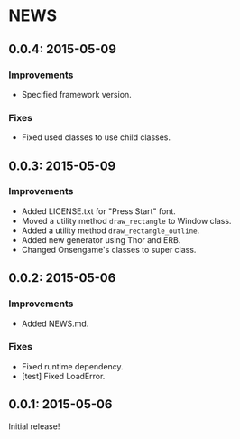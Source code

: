 # NEWS

## 0.0.4: 2015-05-09

### Improvements

* Specified framework version.

### Fixes

* Fixed used classes to use child classes.

## 0.0.3: 2015-05-09

### Improvements

* Added LICENSE.txt for "Press Start" font.
* Moved a utility method `draw_rectangle` to Window class.
* Added a utility method `draw_rectangle_outline`.
* Added new generator using Thor and ERB.
* Changed Onsengame's classes to super class.

## 0.0.2: 2015-05-06

### Improvements

* Added NEWS.md.

### Fixes

* Fixed runtime dependency.
* [test] Fixed LoadError.

## 0.0.1: 2015-05-06

Initial release!
